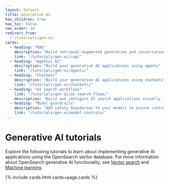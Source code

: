 ```yaml
---
layout: default
title: Generative AI
has_children: true
has_toc: false
nav_order: 30
redirect_from:
  - /tutorials/gen-ai/
cards:
  - heading: "RAG"
    description: "Build retrieval-augmented generation and conversational search applications"
    link: "/tutorials/gen-ai/rag/"
  - heading: "Agentic AI"
    description: "Build your generative AI applications using agents"
    link: "/tutorials/gen-ai/agents/"
  - heading: "Chatbots"
    description: "Build your generative AI applications using chatbots"
    link: "/tutorials/gen-ai/chatbots/"
  - heading: "AI search workflows"
    link: "/tutorials/gen-ai/ai-search-flows/"
    description: "Build and configure AI search applications visually in OpenSearch Dashboards"   
  - heading: "Model guardrails"
    description: "Add safety boundaries to your models to ensure controlled responses"
    link: "/tutorials/gen-ai/model-controls/"
---
```


# Generative AI tutorials

Explore the following tutorials to learn about implementing generative AI applications using the OpenSearch vector database. For more information about OpenSearch generative AI functionality, see [Vector search]({{site.url}}{{site.baseurl}}/vector-search/) and [Machine learning]({{site.url}}{{site.baseurl}}/ml-commons-plugin/).

{% include cards.html cards=page.cards %}
